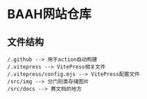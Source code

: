 # BAAH网站仓库

## 文件结构

```
/.github --> 用于action自动构建
/.vitepress --> VitePress相关文件
/.vitepress/config.mjs --> VitePress配置文件
/src/img --> 分门别类存储图片
/src/docs --> 赛文档的地方
```